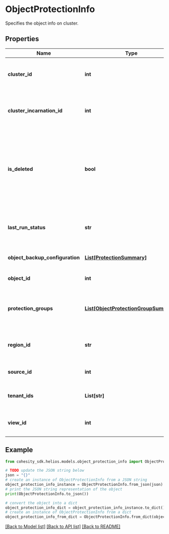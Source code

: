 # ObjectProtectionInfo

Specifies the object info on cluster.

## Properties

Name | Type | Description | Notes
------------ | ------------- | ------------- | -------------
**cluster_id** | **int** | Specifies the cluster id where this object belongs to. | [optional] 
**cluster_incarnation_id** | **int** | Specifies the cluster incarnation id where this object belongs to. | [optional] 
**is_deleted** | **bool** | Specifies whether the object is deleted. Deleted objects can&#39;t be protected but can be recovered or unprotected. | [optional] 
**last_run_status** | **str** | Specifies the status of the object&#39;s last protection run. | [optional] 
**object_backup_configuration** | [**List[ProtectionSummary]**](ProtectionSummary.md) | Specifies a list of object protections. | [optional] 
**object_id** | **int** | Specifies the object id. | [optional] 
**protection_groups** | [**List[ObjectProtectionGroupSummary]**](ObjectProtectionGroupSummary.md) | Specifies a list of protection groups protecting this object. | [optional] 
**region_id** | **str** | Specifies the region id where this object belongs to. | [optional] 
**source_id** | **int** | Specifies the source id. | [optional] 
**tenant_ids** | **List[str]** | List of Tenants the object belongs to. | [optional] 
**view_id** | **int** | Specifies the view id for the object. | [optional] 

## Example

```python
from cohesity_sdk.helios.models.object_protection_info import ObjectProtectionInfo

# TODO update the JSON string below
json = "{}"
# create an instance of ObjectProtectionInfo from a JSON string
object_protection_info_instance = ObjectProtectionInfo.from_json(json)
# print the JSON string representation of the object
print(ObjectProtectionInfo.to_json())

# convert the object into a dict
object_protection_info_dict = object_protection_info_instance.to_dict()
# create an instance of ObjectProtectionInfo from a dict
object_protection_info_from_dict = ObjectProtectionInfo.from_dict(object_protection_info_dict)
```
[[Back to Model list]](../README.md#documentation-for-models) [[Back to API list]](../README.md#documentation-for-api-endpoints) [[Back to README]](../README.md)


